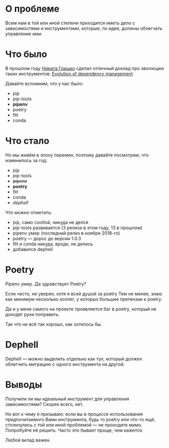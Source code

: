 # О проблеме

Всем нам в той или иной степени приходится иметь дело с зависимостями
и инструментами, которые, по идее, должны облегчать управление ими.

# Что было
В прошлом году
[Никита Гришко](https://github.com/Gr1N)
сделал отличный доклад про эволюцию таких инструментов:
[Evolution of dependency management](https://www.youtube.com/watch?v=YErAfIWC0wk)

Давайте вспомним, что у нас было:

 * pip
 * pip-tools
 * **pipenv**
 * poetry
 * flit
 * conda

# Что стало

Но мы живём в эпоху перемен, поэтому давайте посмотрим, что изменилось за год:

 * pip
 * pip-tools
 * ~~pipenv~~
 * **poetry**
 * flit
 * conda
 * *dephell*


Что можно отметить:
 * pip, само сообой, никуда не делся
 * pip-tools развивается (3 релиза в этом году, 13 в прошлом)
 * pipenv умер (последний релиз в ноябре 2018-го)
 * poetry — дорос до версии 1.0.3
 * flit и conda никуда, вроде, не делись
 * добавился dephell


# Poetry

Pipenv умер. Да здравствует Poetry?

Если често, не уверен, хотя я всей душой за poetry
Тем не менее, знаю как минимум несколько коллег,
у которых большие претензии к poetry.

Да и у меня самого на проекте проявляется баг в poetry,
который не доходят руки поправить.

Так что не всё так хорошо, как хотелось бы.

# Dephell

Dephell — можно выделить отдельно как тул, который должен облегчить
миграцию с одного инструмента на другой.

# Выводы

Получили ли мы идеальный инструмент для управления зависимостями?
Скорее всего, нет.

Но вот к чему я призываю:
если вы в процессе использования предпочитаемого Вами инструмента,
будь то poetry или что-то ещё, столкнулись с той или иной проблемой —
не проходите мимо. Попробуйте её решить.
Часто это бывает проще, чем кажется.

Любой вклад важен.
